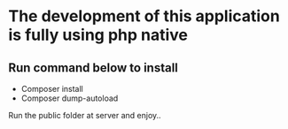 # The development of this application is fully using php native

## Run command below to install
- Composer install
- Composer dump-autoload

Run the public folder at server and enjoy..
